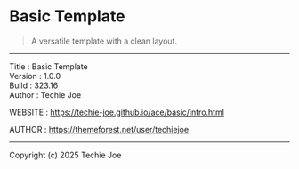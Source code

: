 # Basic Template
> A versatile template with a clean layout.
----------------------------------------------------------------------------

Title    : Basic Template  
Version  : 1.0.0  
Build    : 323.16  
Author   : Techie Joe  

WEBSITE  : https://techie-joe.github.io/ace/basic/intro.html  

AUTHOR   : https://themeforest.net/user/techiejoe  

----------------------------------------------------------------------------

Copyright (c) 2025 Techie Joe